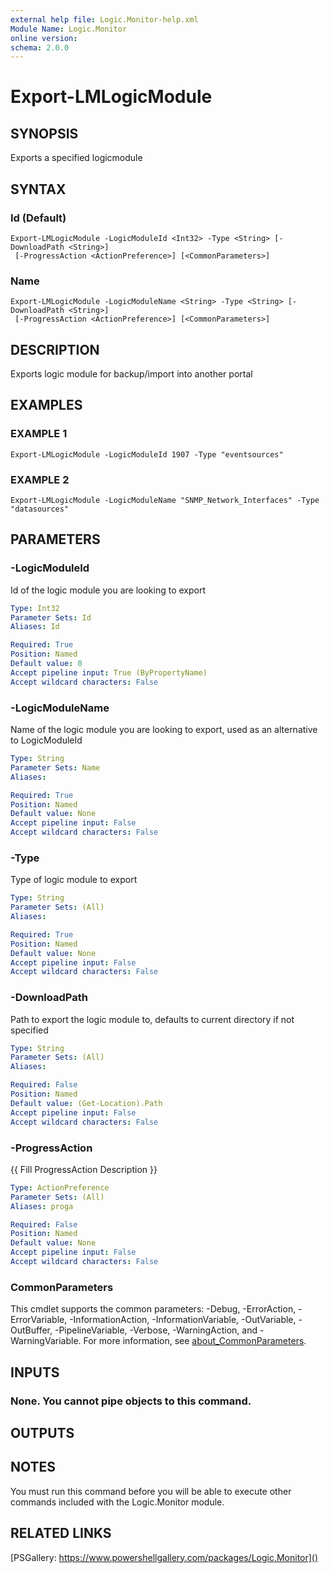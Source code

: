 ```yaml
---
external help file: Logic.Monitor-help.xml
Module Name: Logic.Monitor
online version:
schema: 2.0.0
---
```


# Export-LMLogicModule

## SYNOPSIS
Exports a specified logicmodule

## SYNTAX

### Id (Default)
```
Export-LMLogicModule -LogicModuleId <Int32> -Type <String> [-DownloadPath <String>]
 [-ProgressAction <ActionPreference>] [<CommonParameters>]
```

### Name
```
Export-LMLogicModule -LogicModuleName <String> -Type <String> [-DownloadPath <String>]
 [-ProgressAction <ActionPreference>] [<CommonParameters>]
```

## DESCRIPTION
Exports logic module for backup/import into another portal

## EXAMPLES

### EXAMPLE 1
```
Export-LMLogicModule -LogicModuleId 1907 -Type "eventsources"
```

### EXAMPLE 2
```
Export-LMLogicModule -LogicModuleName "SNMP_Network_Interfaces" -Type "datasources"
```

## PARAMETERS

### -LogicModuleId
Id of the logic module you are looking to export

```yaml
Type: Int32
Parameter Sets: Id
Aliases: Id

Required: True
Position: Named
Default value: 0
Accept pipeline input: True (ByPropertyName)
Accept wildcard characters: False
```

### -LogicModuleName
Name of the logic module you are looking to export, used as an alternative to LogicModuleId

```yaml
Type: String
Parameter Sets: Name
Aliases:

Required: True
Position: Named
Default value: None
Accept pipeline input: False
Accept wildcard characters: False
```

### -Type
Type of logic module to export

```yaml
Type: String
Parameter Sets: (All)
Aliases:

Required: True
Position: Named
Default value: None
Accept pipeline input: False
Accept wildcard characters: False
```

### -DownloadPath
Path to export the logic module to, defaults to current directory if not specified

```yaml
Type: String
Parameter Sets: (All)
Aliases:

Required: False
Position: Named
Default value: (Get-Location).Path
Accept pipeline input: False
Accept wildcard characters: False
```

### -ProgressAction
{{ Fill ProgressAction Description }}

```yaml
Type: ActionPreference
Parameter Sets: (All)
Aliases: proga

Required: False
Position: Named
Default value: None
Accept pipeline input: False
Accept wildcard characters: False
```

### CommonParameters
This cmdlet supports the common parameters: -Debug, -ErrorAction, -ErrorVariable, -InformationAction, -InformationVariable, -OutVariable, -OutBuffer, -PipelineVariable, -Verbose, -WarningAction, and -WarningVariable. For more information, see [about_CommonParameters](http://go.microsoft.com/fwlink/?LinkID=113216).

## INPUTS

### None. You cannot pipe objects to this command.
## OUTPUTS

## NOTES
You must run this command before you will be able to execute other commands included with the Logic.Monitor module.

## RELATED LINKS

[PSGallery: https://www.powershellgallery.com/packages/Logic.Monitor]()

